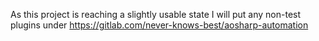 As this project is reaching a slightly usable state I will put any non-test plugins under https://gitlab.com/never-knows-best/aosharp-automation